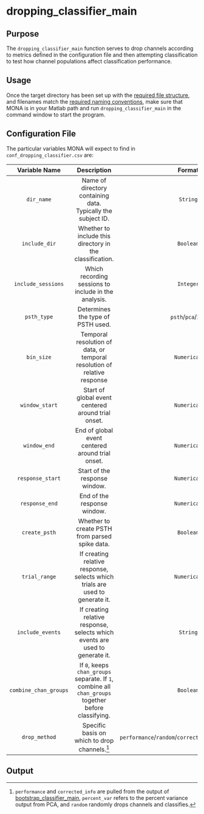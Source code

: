 # dropping_classifier_main

## Purpose

The `dropping_classifier_main` function serves to drop channels according to metrics defined in the configuration file and then attempting classification to test how channel populations affect classification performance.

## Usage

Once the target directory has been set up with the [required file structure](https://github.com/NeuralStorm/MATLAB-offline-neural-analysis/blob/kevin-docs/docs/file_layout.md), and filenames match the [required naming conventions](https://github.com/NeuralStorm/MATLAB-offline-neural-analysis/blob/kevin-docs/docs/filename_convention.md), make sure that MONA is in your Matlab path and run `dropping_classifier_main` in the command window to start the program.

## Configuration File

The particular variables MONA will expect to find in `conf_dropping_classifier.csv` are:

|Variable Name|Description| Format |
|:-----------:|:--:| :----------:|
|`dir_name`|Name of directory containing data. Typically the subject ID.|`String`
|`include_dir`|Whether to include this directory in the classification.|`Boolean`
|`include_sessions`|Which recording sessions to include in the analysis.|`Integer`
|`psth_type`|Determines the type of PSTH used.|`psth`/`pca`/`ica`
|`bin_size`|Temporal resolution of data, or temporal resolution of relative response|`Numerical`
|`window_start`|Start of global event centered around trial onset.|`Numerical`
|`window_end`|End of global event centered around trial onset.|`Numerical`
|`response_start`|Start of the response window.|`Numerical`
|`response_end`|End of the response window.|`Numerical`
|`create_psth`|Whether to create PSTH from parsed spike data.|`Boolean`
|`trial_range`|If creating relative response, selects which trials are used to generate it.|`Numerical`
|`include_events`|If creating relative response, selects which events are used to generate it.|`String`
|`combine_chan_groups`|If `0`, keeps `chan_groups` separate. If `1`, combine all `chan_groups` together before classifying.|`Boolean`
|`drop_method`|Specific basis on which to drop channels.[^metric]|`performance`/`random`/`corrected_info`/`percent_var`

[^metric]: `performance` and `corrected_info` are pulled from the output of [bootstrap_classifier_main](https://github.com/NeuralStorm/MATLAB-offline-neural-analysis/blob/kevin-docs/docs/bootstrap_classifier_main.md), `percent_var` refers to the percent variance output from PCA, and `random` randomly drops channels and classifies.

## Output
